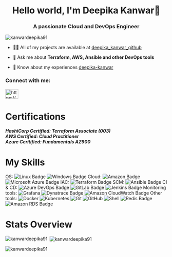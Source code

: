 <h1 align="center">Hello world, I'm Deepika Kanwar<span class="wave">👋</span></h1>
<h3 align="center">A passionate Cloud and DevOps Engineer</h3>

<p align="left"> <img src="https://komarev.com/ghpvc/?username=kanwardeepika91&label=Profile%20views&color=0e75b6&style=flat" alt="kanwardeepika91" /> </p>

- 👨‍💻 All of my projects are available at [deepika_kanwar_github](https://github.com/kanwardeepika91)

- 💬 Ask me about **Terraform, AWS, Ansible and other DevOps tools**

- 📄 Know about my experiences [deepika-kanwar](https://www.linkedin.com/in/deepika-kanwar)

<h3 align="left">Connect with me:</h3>
<p align="left">
<a href="https://linkedin.com/in/https://www.linkedin.com/in/deepika-kanwar/" target="blank"><img align="center" alt="https://www.linkedin.com/in/deepika-kanwar/" height="30" width="40" /></a>
</p>

# Certifications
***HashiCorp Certified: Terraform Associate (003)***  
***AWS Certified: Cloud Practitioner***   
***Azure Ceritified: Fundamentals AZ900*** 


# My Skills
OS: ![Linux Badge](https://img.shields.io/badge/Linux-FCC624?logo=linux&logoColor=000&style=flat-square) ![Windows Badge](https://img.shields.io/badge/Windows-0078D4?logo=windows&logoColor=fff&style=flat-square)
Cloud: ![Amazon Badge](https://img.shields.io/badge/Amazon-F90?logo=amazon&logoColor=fff&style=flat-square) ![Microsoft Azure Badge](https://img.shields.io/badge/Microsoft%20Azure-0078D4?logo=microsoftazure&logoColor=fff&style=flat-square)
IAC: ![Terraform Badge](https://img.shields.io/badge/Terraform-844FBA?logo=terraform&logoColor=fff&style=flat-square)
SCM: ![Ansible Badge](https://img.shields.io/badge/Ansible-E00?logo=ansible&logoColor=fff&style=flat-square)
CI & CD: ![Azure DevOps Badge](https://img.shields.io/badge/Azure%20DevOps-0078D7?logo=azuredevops&logoColor=fff&style=flat-square) ![GitLab Badge](https://img.shields.io/badge/GitLab-FC6D26?logo=gitlab&logoColor=fff&style=flat-square) ![Jenkins Badge](https://img.shields.io/badge/Jenkins-D24939?logo=jenkins&logoColor=fff&style=flat-square)
Monitoring tools: ![Grafana](https://img.shields.io/badge/-Grafana-000?&logo=Grafana) ![Dynatrace Badge](https://img.shields.io/badge/Dynatrace-1496FF?logo=dynatrace&logoColor=fff&style=flat-square) ![Amazon CloudWatch Badge](https://img.shields.io/badge/Amazon%20CloudWatch-FF4F8B?logo=amazoncloudwatch&logoColor=fff&style=flat-square)
Other tools:
![Docker](https://img.shields.io/badge/-Docker-black?style=flat-square&logo=docker)
![Kubernetes](https://img.shields.io/badge/-Kubernetes-326CE5?style=flat-square&logo=Kubernetes&logoColor=ffffff)
![Git](https://img.shields.io/badge/-Git-black?style=flat-square&logo=git)
![GitHub](https://img.shields.io/badge/-GitHub-181717?style=flat-square&logo=github)
![Shell](https://img.shields.io/badge/-Shell-blasck?style=plastic&logo=Shell)
![Redis Badge](https://img.shields.io/badge/Redis-DC382D?logo=redis&logoColor=fff&style=flat-square)
![Amazon RDS Badge](https://img.shields.io/badge/Amazon%20RDS-527FFF?logo=amazonrds&logoColor=fff&style=flat-square)

# Stats Overview
<p><img align="left" src="https://github-readme-stats.vercel.app/api/top-langs?username=kanwardeepika91&show_icons=true&locale=en&layout=compact&theme=radical"" alt="kanwardeepika91" /></p> 

<p>&nbsp;<img align="center" src="https://github-readme-stats.vercel.app/api?username=kanwardeepika91&show_icons=true&locale=en&theme=radical"" alt="kanwardeepika91" /></p>

<p><img align="center" src="https://github-readme-streak-stats.herokuapp.com/?user=kanwardeepika91&show_icons=true&locale=en&theme=radical"" alt="kanwardeepika91" /></p>
